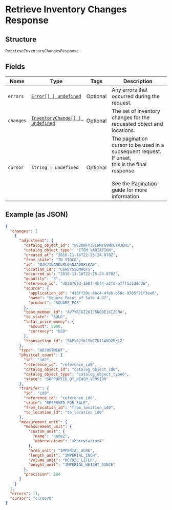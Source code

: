 <!-- Optimized: 2025-10-06 -->
<!-- RPM: 1.6.2.1.1.6.2.1_retrieve-inventory-changes-response_20251006 -->
<!-- Session: E2E RPM DNA Application -->
<!-- AOM: RND (Reggie & Dro) -->
<!-- COI: TECHNOLOGY -->
<!-- RPM: HIGH -->
<!-- ACTION: BUILD -->

# Retrieve Inventory Changes Response

## Structure

`RetrieveInventoryChangesResponse`

## Fields

| Name | Type | Tags | Description |
|  --- | --- | --- | --- |
| `errors` | [`Error[] \| undefined`](../../doc/models/error.md) | Optional | Any errors that occurred during the request. |
| `changes` | [`InventoryChange[] \| undefined`](../../doc/models/inventory-change.md) | Optional | The set of inventory changes for the requested object and locations. |
| `cursor` | `string \| undefined` | Optional | The pagination cursor to be used in a subsequent request. If unset,<br>this is the final response.<br><br>See the [Pagination](https://developer.squareup.com/docs/working-with-apis/pagination) guide for more information. |

## Example (as JSON)

```json
{
  "changes": [
    {
      "adjustment": {
        "catalog_object_id": "W62UWFY35CWMYGVWK6TWJDNI",
        "catalog_object_type": "ITEM_VARIATION",
        "created_at": "2016-11-16T22:25:24.878Z",
        "from_state": "IN_STOCK",
        "id": "OJKJIUANKLMLQANZADNPLKAD",
        "location_id": "C6W5YS5QM06F5",
        "occurred_at": "2016-11-16T22:25:24.878Z",
        "quantity": "3",
        "reference_id": "d8207693-168f-4b44-a2fd-a7ff533ddd26",
        "source": {
          "application_id": "416ff29c-86c4-4feb-b58c-9705f21f3ea0",
          "name": "Square Point of Sale 4.37",
          "product": "SQUARE_POS"
        },
        "team_member_id": "AV7YRCGI2H1J5NQ8E1XIZCNA",
        "to_state": "SOLD",
        "total_price_money": {
          "amount": 5000,
          "currency": "USD"
        },
        "transaction_id": "5APV6JYK1SNCZD11AND2RX1Z"
      },
      "type": "ADJUSTMENT",
      "physical_count": {
        "id": "id2",
        "reference_id": "reference_id0",
        "catalog_object_id": "catalog_object_id6",
        "catalog_object_type": "catalog_object_type6",
        "state": "SUPPORTED_BY_NEWER_VERSION"
      },
      "transfer": {
        "id": "id8",
        "reference_id": "reference_id6",
        "state": "RESERVED_FOR_SALE",
        "from_location_id": "from_location_id0",
        "to_location_id": "to_location_id0"
      },
      "measurement_unit": {
        "measurement_unit": {
          "custom_unit": {
            "name": "name2",
            "abbreviation": "abbreviation4"
          },
          "area_unit": "IMPERIAL_ACRE",
          "length_unit": "IMPERIAL_INCH",
          "volume_unit": "METRIC_LITER",
          "weight_unit": "IMPERIAL_WEIGHT_OUNCE"
        },
        "precision": 184
      }
    }
  ],
  "errors": [],
  "cursor": "cursor0"
}
```
